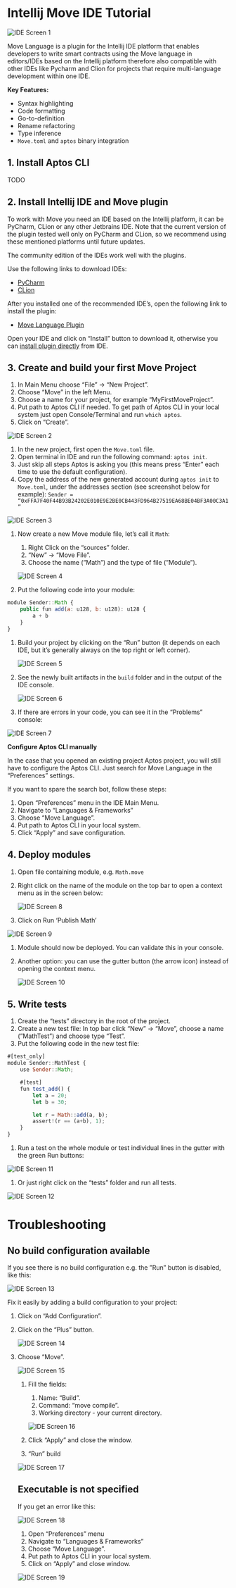 # Intellij Move IDE Tutorial

![IDE Screen 1](/assets/ide_1.png)

Move Language is a plugin for the Intellij IDE platform that enables developers to write smart contracts using the Move language in editors/IDEs based on the Intellij platform therefore also compatible with other IDEs like Pycharm and Clion for projects that require multi-language development within one IDE.

**Key Features:**

- Syntax highlighting
- Code formatting
- Go-to-definition
- Rename refactoring
- Type inference
- `Move.toml` and `aptos` binary integration

## 1. Install Aptos CLI

TODO

## 2. Install Intellij IDE and Move plugin

To work with Move you need an IDE based on the Intellij platform, it can be PyCharm, CLion or any other Jetbrains IDE. Note that the current version of the plugin tested well only on PyCharm and CLion, so we recommend using these mentioned platforms until future updates. 

The community edition of the IDEs work well with the plugins.

Use the following links to download IDEs:

- [PyCharm](https://www.jetbrains.com/pycharm/)
- [CLion](https://www.jetbrains.com/clion/)

After you installed one of the recommended IDE’s, open the following link to install the plugin:

- [Move Language Plugin](https://plugins.jetbrains.com/plugin/14721-move-language)

Open your IDE and click on “Install” button to download it, otherwise you can [install plugin directly](https://www.jetbrains.com/help/idea/managing-plugins.html) from IDE.

## 3. Create and build your first Move Project

1. In Main Menu choose “File” → “New Project”.
2. Choose “Move” in the left Menu.
3. Choose a name for your project, for example “MyFirstMoveProject”.
4. Put path to Aptos CLI if needed. To get path of Aptos CLI in your local system just open Console/Terminal and run `which aptos`.
5. Click on “Create”.

![IDE Screen 2](//assets/ide_2.png)

1. In the new project, first open the `Move.toml` file.
2. Open terminal in IDE and run the following command: `aptos init`.
3. Just skip all steps Aptos is asking you (this means press “Enter” each time to use the default configuration).
4. Copy the address of the new generated account during `aptos init` to `Move.toml`, under the addresses section (see screenshot below for example): `Sender = “0xFFA7F40F44B93B24202E010E9E2BE0CB443FD964B27519EA68BE04BF3A00C3A1”`

![IDE Screen 3](/assets/ide_3.png)

1. Now create a new Move module file, let’s call it `Math`:
    1. Right Click on the “sources” folder.
    2. “New” → “Move File”.
    3. Choose the name (”Math”) and the type of file (”Module”).
    
    ![IDE Screen 4](/assets/ide_4.png)
    

2. Put the following code into your module:

```jsx
module Sender::Math {
    public fun add(a: u128, b: u128): u128 {
        a + b
    }
}
```

1. Build your project by clicking on the “Run” button (it depends on each IDE, but it’s generally always on the top right or left corner).
    
    ![IDE Screen 5](/assets/ide_5.png)
    
2. See the newly built artifacts in the `build` folder and in the output of the IDE console.
    
    ![IDE Screen 6](/assets/ide_6.png)
    

3.  If there are errors in your code, you can see it in the “Problems” console:

![IDE Screen 7](/assets/ide_7.png)

**Configure Aptos CLI manually**

In the case that you opened an existing project Aptos project, you will still have to configure the Aptos CLI. Just search for Move Language in the “Preferences” settings.

If you want to spare the search bot, follow these steps:

1. Open “Preferences” menu in the IDE Main Menu.
2. Navigate to “Languages & Frameworks”
3. Choose “Move Language”.
4. Put path to Aptos CLI in your local system. 
5. Click “Apply” and save configuration.

## 4. Deploy modules

1. Open file containing module, e.g. `Math.move`
2. Right click on the name of the module on the top bar to open a context menu as in the screen below:
    
    ![IDE Screen 8](/assets/ide_8.png)
    
3. Click on Run ‘Publish Math’

![IDE Screen 9](/assets/ide_9.png)

1. Module should now be deployed. You can validate this in your console.
2. Another option: you can use  the gutter button (the arrow icon) instead of opening the context menu.
    
    ![IDE Screen 10](/assets/ide_10.png)
    

## 5. Write tests

1. Create the “tests” directory in the root of the project.
2. Create a new test file: In top bar click “New” → “Move”, choose a name (”MathTest”) and choose type “Test”.
3. Put the following code in the new test file:

```jsx
#[test_only]
module Sender::MathTest {
    use Sender::Math;

    #[test]
    fun test_add() {
        let a = 20;
        let b = 30;

        let r = Math::add(a, b);
        assert!(r == (a+b), 1);
    }
}
```

1. Run a test on the whole module or test individual lines in the gutter with the green Run buttons:

![IDE Screen 11](/assets/ide_11.png)

1. Or just right click on the “tests” folder and run all tests.

![IDE Screen 12](/assets/ide_12.png)

# Troubleshooting

## No build configuration available

If you see there is no build configuration e.g. the ”Run” button is disabled, like this:

![IDE Screen 13](/assets/ide_13.png)

Fix it easily by adding a build configuration to your project:

1. Click on “Add Configuration”. 
2. Click on the “Plus” button.
    
    ![IDE Screen 14](/assets/ide_14.png)
    
3. Choose “Move”.
    
    ![IDE Screen 15](/assets/ide_15.png)
    
    1. Fill the fields:
        1. Name: “Build”.
        2. Command: “move compile”.
        3. Working directory - your current directory.
        
        ![IDE Screen 16](/assets/ide_16.png)
        
    2. Click “Apply” and close the window.
    3. “Run” build
    
    ![IDE Screen 17](/assets/ide_17.png)
    
    ## Executable is not specified
    
    If you get an error like this:
    
    ![IDE Screen 18](/assets/ide_18.png)
    
    1. Open “Preferences” menu
    2. Navigate to “Languages & Frameworks”
    3. Choose “Move Language”.
    4. Put path to Aptos CLI in your local system. 
    5. Click on “Apply” and close window.
    
    ![IDE Screen 19](/assets/ide_19.png)
